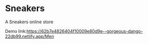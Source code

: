 # Sneakers
A Sneakers online store


Demo link:https://62b7e4826404f10009e80d9e--gorgeous-dango-22db99.netlify.app/Men
